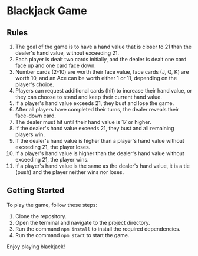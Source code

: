 # Blackjack Game

## Rules

1. The goal of the game is to have a hand value that is closer to 21 than the dealer's hand value, without exceeding 21.
2. Each player is dealt two cards initially, and the dealer is dealt one card face up and one card face down.
3. Number cards (2-10) are worth their face value, face cards (J, Q, K) are worth 10, and an Ace can be worth either 1 or 11, depending on the player's choice.
4. Players can request additional cards (hit) to increase their hand value, or they can choose to stand and keep their current hand value.
5. If a player's hand value exceeds 21, they bust and lose the game.
6. After all players have completed their turns, the dealer reveals their face-down card.
7. The dealer must hit until their hand value is 17 or higher.
8. If the dealer's hand value exceeds 21, they bust and all remaining players win.
9. If the dealer's hand value is higher than a player's hand value without exceeding 21, the player loses.
10. If a player's hand value is higher than the dealer's hand value without exceeding 21, the player wins.
11. If a player's hand value is the same as the dealer's hand value, it is a tie (push) and the player neither wins nor loses.

## Getting Started

To play the game, follow these steps:

1. Clone the repository.
2. Open the terminal and navigate to the project directory.
3. Run the command `npm install` to install the required dependencies.
4. Run the command `npm start` to start the game.

Enjoy playing blackjack!